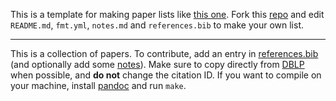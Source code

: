 This is a template for making paper lists like [this one](https://remy.wang/circuit-db/). Fork this [repo](https://github.com/remysucre/papers) and edit `README.md`, `fmt.yml`, `notes.md` and `references.bib` to make your own list.

---

This is a collection of papers.
To contribute, add an entry in [references.bib](https://github.com/remysucre/papers/blob/main/references.bib)
(and optionally add some [notes](https://github.com/remysucre/papers/blob/main/notes.md)).
Make sure to copy directly from [DBLP](https://dblp.org) when possible, and **do not** change the citation ID.
If you want to compile on your machine, install [pandoc](https://pandoc.org) and run `make`.
